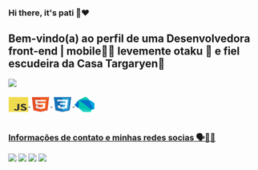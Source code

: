 ### Hi there, it's pati 🤞❤

## Bem-vindo(a) ao perfil de uma Desenvolvedora front-end | mobile👩‍💻  levemente otaku 🎌  e fiel escudeira da Casa Targaryen🐲

<div>
   <a href="https://github.com/patiAmaral">
   <!--<img height="180em" src="https://github-readme-stats.vercel.app/api?username=patiAmaral&show_icons=true&theme=tokyonight&include_all_commits=true&count_private=true"/><-->
   <img height="180em" src="https://github-readme-stats.vercel.app/api/top-langs/?username=patiAmaral&layout=compact&langs_count=6&theme=tokyonight&cache_seconds=1800"/>
      
</div>

<div style="display: row"><br>
  <img align="center" alt="Js" height="30" width="40" src="https://raw.githubusercontent.com/devicons/devicon/master/icons/javascript/javascript-original.svg">
  <img align="center" alt="HTML" height="30" width="40" src="https://raw.githubusercontent.com/devicons/devicon/master/icons/html5/html5-original.svg">
  <img align="center" alt="CSS" height="30" width="40" src="https://raw.githubusercontent.com/devicons/devicon/master/icons/css3/css3-original.svg">
  <img align="center" alt="Dart" height="30" width="40" src="https://raw.githubusercontent.com/devicons/devicon/master/icons/dart/dart-original.svg">
</div>

<br>
 
  ### Informações de contato e minhas redes socias 🗣️📱📧
 
<div> 
 
  <a href="" target="_blank"><img src="https://img.shields.io/badge/-Instagram-%23E4405F?style=for-the-badge&logo=instagram&logoColor=white" target="_blank"></a>
 <a href="https://discord.com/channels/@me" target="_blank"><img src="https://img.shields.io/badge/Discord-7289DA?style=for-the-badge&logo=discord&logoColor=white" target="_blank"></a> 
  <a href = "mailto:patricianeves18866@gamil.com"><img src="https://img.shields.io/badge/-Gmail-%23333?style=for-the-badge&logo=gmail&logoColor=white" target="_blank"></a>
  <a href="https://www.linkedin.com/in/patricia-pimenta-amaral-006b17212/" target="_blank"><img src="https://img.shields.io/badge/-LinkedIn-%230077B5?style=for-the-badge&logo=linkedin&logoColor=white" target="_blank"></a> 
 
</div>

    

